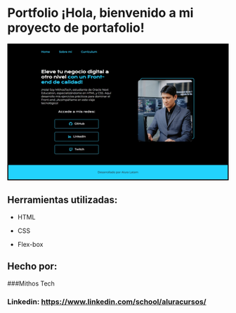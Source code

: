 # Portfolio ¡Hola, bienvenido a mi proyecto de portafolio!

![imagen](https://github.com/Mithos-Tech/PortafolioAlura_01/blob/master/assets/Portafolio.jpg)  
## Herramientas utilizadas:

* HTML

* CSS

* Flex-box

## Hecho por:

###Mithos Tech

### Linkedin: https://www.linkedin.com/school/aluracursos/
